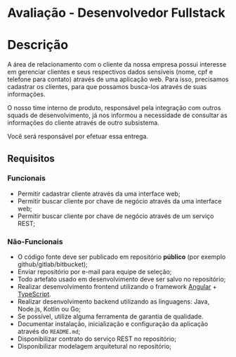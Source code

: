 # Avaliação - Desenvolvedor Fullstack

# Descrição
A área de relacionamento com o cliente da nossa empresa possui interesse em gerenciar clientes e seus respectivos dados sensíveis (nome, cpf e telefone para contato) através de uma aplicação web. Para isso, precisamos cadastrar os clientes, para que possamos busca-los através de suas informações. 

O nosso time interno de produto, responsável pela integração com outros squads de desenvolvimento, já nos informou a necessidade de consultar as informações do cliente através de outro subsistema.  

Você será responsável por efetuar essa entrega. 

## Requisitos

### Funcionais
- Permitir cadastrar cliente através da uma interface web;
- Permitir buscar cliente por chave de negócio através da uma interface web;
- Permitir buscar cliente por chave de negócio através de um serviço REST; 

### Não-Funcionais
- O código fonte deve ser publicado em repositório **público** (por exemplo github/gitlab/bitbucket);
- Enviar repositório por e-mail para equipe de seleção;
- Todo artefato usado em desenvolvimento deve ser salvo no repositório;
- Realizar desenvolvimento frontend utilizando o framework [Angular](https://angular.io/) + [TypeScript](https://www.typescriptlang.org/).
- Realizar desenvolvimento backend utilizando as linguagens: Java, Node.js, Kotlin ou Go;
- Se possível, utilize alguma ferramenta de garantia de qualidade. 
- Documentar instalação, inicialização e configuração da aplicação através do `README.md`;
- Disponibilizar contrato do serviço REST no repositório;
- Disponibilizar modelagem arquitetural no repositório; 
